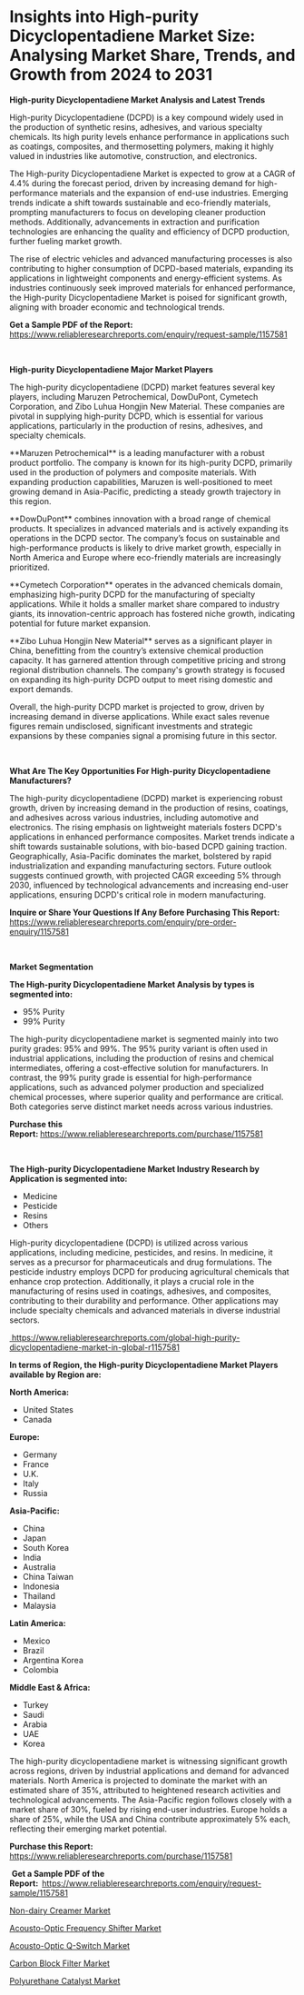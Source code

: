 <p><h1>Insights into High-purity Dicyclopentadiene Market Size: Analysing Market Share, Trends, and Growth from 2024 to 2031</h1></p><p><strong>High-purity Dicyclopentadiene Market Analysis and Latest Trends</strong></p>
<p><p>High-purity Dicyclopentadiene (DCPD) is a key compound widely used in the production of synthetic resins, adhesives, and various specialty chemicals. Its high purity levels enhance performance in applications such as coatings, composites, and thermosetting polymers, making it highly valued in industries like automotive, construction, and electronics. </p><p>The High-purity Dicyclopentadiene Market is expected to grow at a CAGR of 4.4% during the forecast period, driven by increasing demand for high-performance materials and the expansion of end-use industries. Emerging trends indicate a shift towards sustainable and eco-friendly materials, prompting manufacturers to focus on developing cleaner production methods. Additionally, advancements in extraction and purification technologies are enhancing the quality and efficiency of DCPD production, further fueling market growth. </p><p>The rise of electric vehicles and advanced manufacturing processes is also contributing to higher consumption of DCPD-based materials, expanding its applications in lightweight components and energy-efficient systems. As industries continuously seek improved materials for enhanced performance, the High-purity Dicyclopentadiene Market is poised for significant growth, aligning with broader economic and technological trends.</p></p>
<p><strong>Get a Sample PDF of the Report:&nbsp;</strong> <a href="https://www.reliableresearchreports.com/enquiry/request-sample/1157581?utm_campaign=9&utm_medium=2&utm_source=Github&utm_content=ia&utm_term=29102024&utm_id=high-purity-dicyclopentadiene">https://www.reliableresearchreports.com/enquiry/request-sample/1157581</a></p>
<p>&nbsp;</p>
<p><strong>High-purity Dicyclopentadiene Major Market Players</strong></p>
<p><p>The high-purity dicyclopentadiene (DCPD) market features several key players, including Maruzen Petrochemical, DowDuPont, Cymetech Corporation, and Zibo Luhua Hongjin New Material. These companies are pivotal in supplying high-purity DCPD, which is essential for various applications, particularly in the production of resins, adhesives, and specialty chemicals.</p><p>**Maruzen Petrochemical** is a leading manufacturer with a robust product portfolio. The company is known for its high-purity DCPD, primarily used in the production of polymers and composite materials. With expanding production capabilities, Maruzen is well-positioned to meet growing demand in Asia-Pacific, predicting a steady growth trajectory in this region.</p><p>**DowDuPont** combines innovation with a broad range of chemical products. It specializes in advanced materials and is actively expanding its operations in the DCPD sector. The company’s focus on sustainable and high-performance products is likely to drive market growth, especially in North America and Europe where eco-friendly materials are increasingly prioritized.</p><p>**Cymetech Corporation** operates in the advanced chemicals domain, emphasizing high-purity DCPD for the manufacturing of specialty applications. While it holds a smaller market share compared to industry giants, its innovation-centric approach has fostered niche growth, indicating potential for future market expansion.</p><p>**Zibo Luhua Hongjin New Material** serves as a significant player in China, benefitting from the country’s extensive chemical production capacity. It has garnered attention through competitive pricing and strong regional distribution channels. The company's growth strategy is focused on expanding its high-purity DCPD output to meet rising domestic and export demands.</p><p>Overall, the high-purity DCPD market is projected to grow, driven by increasing demand in diverse applications. While exact sales revenue figures remain undisclosed, significant investments and strategic expansions by these companies signal a promising future in this sector.</p></p>
<p>&nbsp;</p>
<p><strong>What Are The Key Opportunities For High-purity Dicyclopentadiene Manufacturers?</strong></p>
<p><p>The high-purity dicyclopentadiene (DCPD) market is experiencing robust growth, driven by increasing demand in the production of resins, coatings, and adhesives across various industries, including automotive and electronics. The rising emphasis on lightweight materials fosters DCPD's applications in enhanced performance composites. Market trends indicate a shift towards sustainable solutions, with bio-based DCPD gaining traction. Geographically, Asia-Pacific dominates the market, bolstered by rapid industrialization and expanding manufacturing sectors. Future outlook suggests continued growth, with projected CAGR exceeding 5% through 2030, influenced by technological advancements and increasing end-user applications, ensuring DCPD's critical role in modern manufacturing.</p></p>
<p><strong>Inquire or Share Your Questions If Any Before Purchasing This Report:</strong> <a href="https://www.reliableresearchreports.com/enquiry/pre-order-enquiry/1157581?utm_campaign=9&utm_medium=2&utm_source=Github&utm_content=ia&utm_term=29102024&utm_id=high-purity-dicyclopentadiene">https://www.reliableresearchreports.com/enquiry/pre-order-enquiry/1157581</a></p>
<p>&nbsp;</p>
<p><strong>Market Segmentation</strong></p>
<p><strong>The High-purity Dicyclopentadiene Market Analysis by types is segmented into:</strong></p>
<p><ul><li>95% Purity</li><li>99% Purity</li></ul></p>
<p><p>The high-purity dicyclopentadiene market is segmented mainly into two purity grades: 95% and 99%. The 95% purity variant is often used in industrial applications, including the production of resins and chemical intermediates, offering a cost-effective solution for manufacturers. In contrast, the 99% purity grade is essential for high-performance applications, such as advanced polymer production and specialized chemical processes, where superior quality and performance are critical. Both categories serve distinct market needs across various industries.</p></p>
<p><strong>Purchase this Report:&nbsp;</strong><a href="https://www.reliableresearchreports.com/purchase/1157581?utm_campaign=9&utm_medium=2&utm_source=Github&utm_content=ia&utm_term=29102024&utm_id=high-purity-dicyclopentadiene">https://www.reliableresearchreports.com/purchase/1157581</a></p>
<p>&nbsp;</p>
<p><strong>The High-purity Dicyclopentadiene Market Industry Research by Application is segmented into:</strong></p>
<p><ul><li>Medicine</li><li>Pesticide</li><li>Resins</li><li>Others</li></ul></p>
<p><p>High-purity dicyclopentadiene (DCPD) is utilized across various applications, including medicine, pesticides, and resins. In medicine, it serves as a precursor for pharmaceuticals and drug formulations. The pesticide industry employs DCPD for producing agricultural chemicals that enhance crop protection. Additionally, it plays a crucial role in the manufacturing of resins used in coatings, adhesives, and composites, contributing to their durability and performance. Other applications may include specialty chemicals and advanced materials in diverse industrial sectors.</p></p>
<p><a href="https://www.reliableresearchreports.com/global-high-purity-dicyclopentadiene-market-in-global-r1157581?utm_campaign=9&utm_medium=2&utm_source=Github&utm_content=ia&utm_term=29102024&utm_id=high-purity-dicyclopentadiene">&nbsp;https://www.reliableresearchreports.com/global-high-purity-dicyclopentadiene-market-in-global-r1157581</a></p>
<p><strong>In terms of Region, the High-purity Dicyclopentadiene Market Players available by Region are:</strong></p>
<p>
    <p> <strong> North America: </strong>
        <ul>
            <li>United States</li>
            <li>Canada</li>
        </ul>
        </p> 
    <p> <strong> Europe: </strong>
        <ul>
            <li>Germany</li>
            <li>France</li>
            <li>U.K.</li>
            <li>Italy</li>
            <li>Russia</li>
        </ul>
        </p> 
    <p> <strong> Asia-Pacific: </strong>
        <ul>
            <li>China</li>
            <li>Japan</li>
            <li>South Korea</li>
            <li>India</li>
            <li>Australia</li>
            <li>China Taiwan</li>
            <li>Indonesia</li>
            <li>Thailand</li>
            <li>Malaysia</li>
        </ul>
        </p> 
    <p> <strong> Latin America: </strong>
        <ul>
            <li>Mexico</li>
            <li>Brazil</li>
            <li>Argentina Korea</li>
            <li>Colombia</li>
        </ul>
        </p> 
    <p> <strong> Middle East & Africa: </strong>
        <ul>
            <li>Turkey</li>
            <li>Saudi</li>
            <li>Arabia</li>
            <li>UAE</li>
            <li>Korea</li>
        </ul>
    </p>
    </p>
<p><p>The high-purity dicyclopentadiene market is witnessing significant growth across regions, driven by industrial applications and demand for advanced materials. North America is projected to dominate the market with an estimated share of 35%, attributed to heightened research activities and technological advancements. The Asia-Pacific region follows closely with a market share of 30%, fueled by rising end-user industries. Europe holds a share of 25%, while the USA and China contribute approximately 5% each, reflecting their emerging market potential.</p></p>
<p><strong>Purchase this Report: </strong><a href="https://www.reliableresearchreports.com/purchase/1157581?utm_campaign=9&utm_medium=2&utm_source=Github&utm_content=ia&utm_term=29102024&utm_id=high-purity-dicyclopentadiene">https://www.reliableresearchreports.com/purchase/1157581</a></p>
<p>&nbsp;<strong>Get a Sample PDF of the Report:&nbsp;&nbsp;</strong><a href="https://www.reliableresearchreports.com/enquiry/request-sample/1157581?utm_campaign=9&utm_medium=2&utm_source=Github&utm_content=ia&utm_term=29102024&utm_id=high-purity-dicyclopentadiene">https://www.reliableresearchreports.com/enquiry/request-sample/1157581</a></p>
<p><strong></strong></p>
<p><p><a href="https://github.com/Annahawkins697/Market-Research-Report-List-1/blob/main/non-dairy-creamer-market.md?utm_campaign=9&utm_medium=2&utm_source=Github&utm_content=ia&utm_term=29102024&utm_id=high-purity-dicyclopentadiene">Non-dairy Creamer Market</a></p><p><a href="https://issuu.com/reportprime-2/docs/acousto-optic-frequency-shifter-mar_78ddeeb405b099?utm_campaign=9&utm_medium=2&utm_source=Github&utm_content=ia&utm_term=29102024&utm_id=high-purity-dicyclopentadiene">Acousto-Optic Frequency Shifter Market</a></p><p><a href="https://issuu.com/reportprime-2/docs/acousto-optic-q-switch-market-size-_4d1a794f57e711?utm_campaign=9&utm_medium=2&utm_source=Github&utm_content=ia&utm_term=29102024&utm_id=high-purity-dicyclopentadiene">Acousto-Optic Q-Switch Market</a></p><p><a href="https://www.linkedin.com/pulse/deep-dive-carbon-block-filter-market-itstrends-segmentation-on5bc?utm_campaign=9&utm_medium=2&utm_source=Github&utm_content=ia&utm_term=29102024&utm_id=high-purity-dicyclopentadiene">Carbon Block Filter Market</a></p><p><a href="https://www.linkedin.com/pulse/polyurethane-catalyst-market-size-segmentation-trends-fhtgc?utm_campaign=9&utm_medium=2&utm_source=Github&utm_content=ia&utm_term=29102024&utm_id=high-purity-dicyclopentadiene">Polyurethane Catalyst Market</a></p></p>